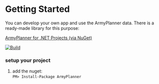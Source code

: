 # Getting Started

You can develop your own app and use the ArmyPlanner data. There is a ready-made library for this purpose:

[ArmyPlanner for .NET Projects (via NuGet)](https://www.nuget.org/packages/ArmyPlanner)

[![Build](https://github.com/lk-code/armyplanner-core/actions/workflows/net-build.yml/badge.svg)](https://github.com/lk-code/armyplanner-core/actions/workflows/net-build.yml)

### setup your project

1. add the nuget: <br />
`PM> Install-Package ArmyPlanner`
